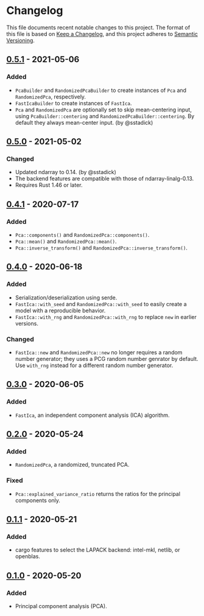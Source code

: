 # Changelog

This file documents recent notable changes to this project. The format of this
file is based on [Keep a Changelog](https://keepachangelog.com/en/1.0.0/), and
this project adheres to [Semantic
Versioning](https://semver.org/spec/v2.0.0.html).

## [0.5.1] - 2021-05-06

### Added

- `PcaBuilder` and `RandomizedPcaBuilder` to create instances of `Pca` and
  `RandomizedPca`, respectively.
- `FastIcaBuilder` to create instances of `FastIca`.
- `Pca` and `RandomizedPca` are optionally set to skip mean-centering input,
  using `PcaBuilder::centering` and `RandomizedPcaBuilder::centering`. By
  default they always mean-center input. (by @sstadick)

## [0.5.0] - 2021-05-02

### Changed

- Updated ndarray to 0.14. (by @sstadick)
- The backend features are compatible with those of ndarray-linalg-0.13.
- Requires Rust 1.46 or later.

## [0.4.1] - 2020-07-17

### Added

- `Pca::components()` and `RandomizedPca::components()`.
- `Pca::mean()` and `RandomizedPca::mean()`.
- `Pca::inverse_transform()` and `RandomizedPca::inverse_transform()`.

## [0.4.0] - 2020-06-18

### Added

- Serialization/deserialization using serde.
- `FastIca::with_seed` and `RandomizedPca::with_seed` to easily create a model
  with a reproducible behavior.
- `FastIca::with_rng` and `RandomizedPca::with_rng` to replace `new` in earlier
  versions.

### Changed

- `FastIca::new` and `RandomizedPca::new` no longer requires a random number
  generator; they uses a PCG random number genrator by default. Use `with_rng`
  instead for a different random number generator.

## [0.3.0] - 2020-06-05

### Added

- `FastIca`, an independent component analysis (ICA) algorithm.

## [0.2.0] - 2020-05-24

### Added

- `RandomizedPca`, a randomized, truncated PCA.

### Fixed

- `Pca::explained_variance_ratio` returns the ratios for the principal
  components only.

## [0.1.1] - 2020-05-21

### Added

- cargo features to select the LAPACK backend: intel-mkl, netlib, or openblas.

## [0.1.0] - 2020-05-20

### Added

- Principal component analysis (PCA).

[0.5.1]: https://github.com/petabi/petal-decomposition/compare/0.5.0...0.5.1
[0.5.0]: https://github.com/petabi/petal-decomposition/compare/0.4.1...0.5.0
[0.4.1]: https://github.com/petabi/petal-decomposition/compare/0.4.0...0.4.1
[0.4.0]: https://github.com/petabi/petal-decomposition/compare/0.3.0...0.4.0
[0.3.0]: https://github.com/petabi/petal-decomposition/compare/0.2.0...0.3.0
[0.2.0]: https://github.com/petabi/petal-decomposition/compare/0.1.1...0.2.0
[0.1.1]: https://github.com/petabi/petal-decomposition/compare/0.1.0...0.1.1
[0.1.0]: https://github.com/petabi/petal-decomposition/tree/0.1.0
